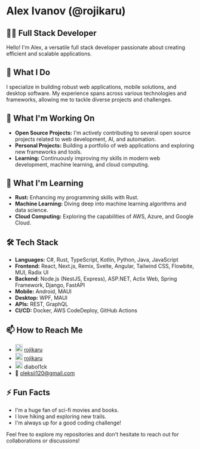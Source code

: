 # Alex Ivanov (@rojikaru)

## 👨‍💻 Full Stack Developer

Hello! I'm Alex, a versatile full stack developer passionate about creating efficient and scalable applications.

## 🚀 What I Do

I specialize in building robust web applications, mobile solutions, and desktop software. My experience spans across various technologies and frameworks, allowing me to tackle diverse projects and challenges.

## 🔭 What I'm Working On  
- **Open Source Projects:** I'm actively contributing to several open source projects related to web development, AI, and automation.
- **Personal Projects:** Building a portfolio of web applications and exploring new frameworks and tools.
- **Learning:** Continuously improving my skills in modern web development, machine learning, and cloud computing.

## 🌱 What I'm Learning  
- **Rust:** Enhancing my programming skills with Rust.
- **Machine Learning:** Diving deep into machine learning algorithms and data science.
- **Cloud Computing:** Exploring the capabilities of AWS, Azure, and Google Cloud.

## 🛠️ Tech Stack

- **Languages:** C#, Rust, TypeScript, Kotlin, Python, Java, JavaScript
- **Frontend:** React, Next.js, Remix, Svelte, Angular, Tailwind CSS, Flowbite, MUI, Radix UI
- **Backend:** Node.js (NestJS, Express), ASP.NET, Actix Web, Spring Framework, Django, FastAPI
- **Mobile:** Android, MAUI
- **Desktop:** WPF, MAUI
- **APIs:** REST, GraphQL
- **CI/CD:** Docker, AWS CodeDeploy, GitHub Actions

## 📫 How to Reach Me  

- <img src="https://github.githubassets.com/favicons/favicon.svg" alt="Github" width="20" height="20"> [rojikaru](https://github.com/rojikaru)
- <img src="https://static.licdn.com/aero-v1/sc/h/akt4ae504epesldzj74dzred8" alt="LinkedIn" width="20" height="20"> [rojikaru](https://www.linkedin.com/in/rojikaru/)
- <img src="https://cdn.prod.website-files.com/6257adef93867e50d84d30e2/636e0a6ca814282eca7172c6_icon_clyde_white_RGB.svg" alt="Discord" width="20" height="20"> diabol1ck
- :email: oleksii120@gmail.com

## ⚡ Fun Facts  
- I'm a huge fan of sci-fi movies and books.
- I love hiking and exploring new trails.
- I'm always up for a good coding challenge!

Feel free to explore my repositories and don't hesitate to reach out for collaborations or discussions!
